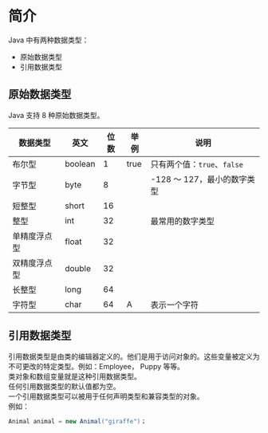 # 简介

Java 中有两种数据类型：

- 原始数据类型
- 引用数据类型

## 原始数据类型

Java 支持 8 种原始数据类型。

| 数据类型     | 英文    | 位数 | 举例 | 说明                        |
| ------------ | ------- | ---- | ---- | --------------------------- |
| 布尔型       | boolean | 1    | true | 只有两个值：`true`、`false` |
| 字节型       | byte    | 8    |      | -128 ～ 127，最小的数字类型 |
| 短整型       | short   | 16   |      |                             |
| 整型         | int     | 32   |      | 最常用的数字类型            |
| 单精度浮点型 | float   | 32   |      |                             |
| 双精度浮点型 | double  | 32   |      |                             |
| 长整型       | long    | 64   |      |                             |
| 字符型       | char    | 64   | A    | 表示一个字符                |

## 引用数据类型

引用数据类型是由类的编辑器定义的。他们是用于访问对象的。这些变量被定义为不可更改的特定类型。例如：Employee， Puppy 等等。  
类对象和数组变量就是这种引用数据类型。  
任何引用数据类型的默认值都为空。  
一个引用数据类型可以被用于任何声明类型和兼容类型的对象。  
例如：

```java
Animal animal = new Animal("giraffe")；
```
